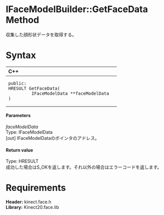 IFaceModelBuilder::GetFaceData Method  
=====================================  

収集した顔形状データを取得する。 <span id="syntaxSection"></span>

Syntax  
======  

<table>
<colgroup>
<col width="100%" />
</colgroup>
<thead>
<tr class="header">
<th align="left">C++</th>
</tr>
</thead>
<tbody>
<tr class="odd">
<td align="left"><pre><code>public:  
HRESULT GetFaceData(  
         IFaceModelData **faceModelData  
)</code></pre></td>
</tr>
</tbody>
</table>

<span id="ID4EG"></span>
#### Parameters  

*faceModelData*    
Type: IFaceModelData  
[out] IFaceModelDataのポインタのアドレス。  

<span id="ID4EP"></span>
#### Return value  

Type: HRESULT  
成功した場合はS\_OKを返します。それ以外の場合はエラーコードを返します。  

<span id="requirements"></span>

Requirements  
============  

**Header:** kinect.face.h  
**Library:** Kinect20.face.lib  



<!--Please do not edit the data in the comment block below.-->
<!--
TOCTitle : GetFaceData Method
RLTitle : IFaceModelBuilder::GetFaceData Method
KeywordK : GetFaceData method
KeywordK : IFaceModelBuilder::GetFaceData method
KeywordF : IFaceModelBuilder::GetFaceData
KeywordF : GetFaceData
KeywordF : Microsoft.Kinect.face.IFaceModelBuilder.GetFaceData(IFaceModelData@)
KeywordA : M:Microsoft.Kinect.face.IFaceModelBuilder.GetFaceData(IFaceModelData@)
AssetID : M:Microsoft.Kinect.face.IFaceModelBuilder.GetFaceData(IFaceModelData@)
Locale : en-us
CommunityContent : 1
APIType : Managed
APILocation : 
APIName : Microsoft.Kinect.face.IFaceModelBuilder::GetFaceData
TargetOS : Windows
TopicType : kbSyntax
DevLang : C++
DocSet : K4Wv2
ProjType : K4Wv2Proj
Technology : Kinect for Windows
Product : Kinect for Windows SDK v2
productversion : 20
-->
